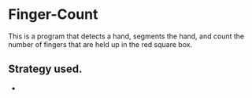 # Finger-Count
This is a program that detects a hand, segments the hand, and count the number of fingers that are held up in the red square box.

## Strategy used.

- 
